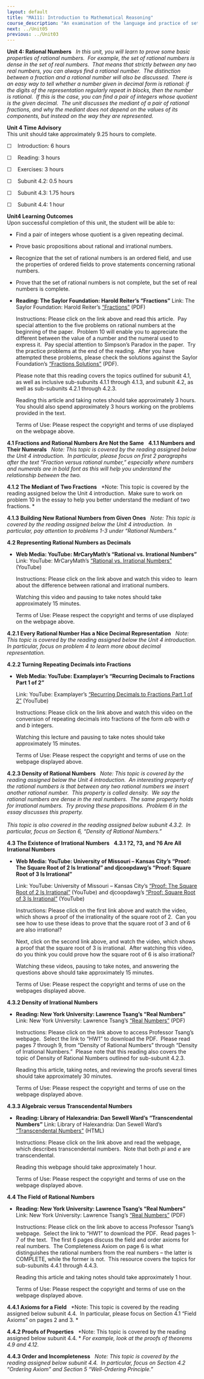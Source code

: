 ```yaml
---
layout: default
title: "MA111: Introduction to Mathematical Reasoning"
course_description: "An examination of the language and practice of set theory, and the theory and practice of mathematical proof, with the purpose of guiding you from 'doing mathematics' at an elementary (i.e. problem-solving) level to 'doing mathematics' at an advanced level."
next: ../Unit05
previous: ../Unit03
---
```

**Unit 4: Rational Numbers** <span id="4"></span> 
*In this unit, you will learn to prove some basic properties of rational
numbers.  For example, the set of rational numbers is dense in the set
of real numbers.  That means that strictly between any two real numbers,
you can always find a rational number.  The distinction between a
fraction and a rational number will also be discussed.  There is an easy
way to tell whether a number given in decimal form is rational: if the
digits of the representation regularly repeat in blocks, then the number
is rational.  If this is the case, you can find a pair of integers whose
quotient is the given decimal.  The unit discusses the mediant of a pair
of rational fractions, and why the mediant does not depend on the values
of its components, but instead on the way they are represented.*

**Unit 4 Time Advisory**  
This unit should take approximately 9.25 hours to complete.  
  
  
 ☐    Introduction: 6 hours

  
 ☐    Reading: 3 hours  
  
 ☐    Exercises: 3 hours

  
 ☐    Subunit 4.2: 0.5 hours  
  
 ☐    Subunit 4.3: 1.75 hours  
  
 ☐    Subunit 4.4: 1 hour

**Unit4 Learning Outcomes**  
Upon successful completion of this unit, the student will be able to:  
-   Find a pair of integers whose quotient is a given repeating decimal.
-   Prove basic propositions about rational and irrational numbers.
-   Recognize that the set of rational numbers is an ordered field, and
    use the properties of ordered fields to prove statements concerning
    rational numbers.
-   Prove that the set of rational numbers is not complete, but the set
    of real numbers is complete.

-   **Reading: The Saylor Foundation: Harold Reiter’s “Fractions”**
    Link: The Saylor Foundation: Harold Reiter’s
    [“Fractions”](http://www.saylor.org/site/wp-content/uploads/2012/06/MA111_Fractions.pdf)
    (PDF)  
      
     Instructions: Please click on the link above and read this
    article.  Pay special attention to the five problems on rational
    numbers at the beginning of the paper.  Problem 10 will enable you
    to appreciate the different between the value of a number and the
    numeral used to express it.  Pay special attention to Simpson’s
    Paradox in the paper.  Try the practice problems at the end of the
    reading.  After you have attempted these problems, please check the
    solutions against the Saylor Foundation’s [“Fractions
    Solutions”](http://www.saylor.org/site/wp-content/uploads/2012/06/MA111_Fractions-Solutions.pdf)
    (PDF).  
      
     Please note that this reading covers the topics outlined for
    subunit 4.1, as well as inclusive sub-subunits 4.1.1 through 4.1.3,
    and subunit 4.2, as well as sub-subunits 4.2.1 through 4.2.3.  
      
     Reading this article and taking notes should take approximately 3
    hours.  You should also spend approximately 3 hours working on the
    problems provided in the text.  
      
     Terms of Use: Please respect the copyright and terms of use
    displayed on the webpage above.

**4.1 Fractions and Rational Numbers Are Not the Same** <span
id="4.1"></span> 
**4.1.1 Numbers and Their Numerals** <span id="4.1.1"></span> 
*Note: This topic is covered by the reading assigned below the Unit 4
introduction.  In particular, please focus on first 2 paragraphs after
the text “Fraction versus rational number,” especially where numbers and
numerals are in bold font as this will help you understand the
relationship between the two.*

**4.1.2 The Mediant of Two Fractions** <span id="4.1.2"></span> 
*Note: This topic is covered by the reading assigned below the Unit 4
introduction.  Make sure to work on problem 10 in the essay to help you
better understand the mediant of two fractions. *

**4.1.3 Building New Rational Numbers from Given Ones** <span
id="4.1.3"></span> 
*Note: This topic is covered by the reading assigned below the Unit 4
introduction.  In particular, pay attention to problems 1-3 under
“Rational Numbers.”*

**4.2 Representing Rational Numbers as Decimals** <span
id="4.2"></span> 
-   **Web Media: YouTube: MrCaryMath’s “Rational vs. Irrational
    Numbers”**
    Link: YouTube: MrCaryMath’s [“Rational vs. Irrational
    Numbers”](http://www.youtube.com/watch?v=gaRSEoTCLoU&feature=related)
    (YouTube)  
      
     Instructions: Please click on the link above and watch this video
    to  learn about the difference between rational and irrational
    numbers.  
      
     Watching this video and pausing to take notes should take
    approximately 15 minutes.  
      
     Terms of Use: Please respect the copyright and terms of use
    displayed on the webpage above.

**4.2.1 Every Rational Number Has a Nice Decimal Representation** <span
id="4.2.1"></span> 
*Note: This topic is covered by the reading assigned below the Unit 4
introduction.  In particular, focus on problem 4 to learn more about
decimal representation.*

**4.2.2 Turning Repeating Decimals into Fractions** <span
id="4.2.2"></span> 
-   **Web Media: YouTube: Examplayer’s “Recurring Decimals to Fractions
    Part 1 of 2”**

    Link: YouTube: Examplayer’s [“Recurring Decimals to Fractions Part 1
    of 2”](http://www.youtube.com/watch?v=Iihfn94xrSA) (YouTube)  
      
     Instructions: Please click on the link above and watch this video
    on the conversion of repeating decimals into fractions of the form
    *a/b* with *a* and *b* integers.  
      
     Watching this lecture and pausing to take notes should take
    approximately 15 minutes.  
      
     Terms of Use: Please respect the copyright and terms of use on the
    webpage displayed above.

**4.2.3 Density of Rational Numbers** <span id="4.2.3"></span> 
*Note: This topic is covered by the reading assigned below the Unit 4
introduction.  An interesting property of the rational numbers is that
between any two rational numbers we insert another rational number.
 This property is called density.  We say the rational numbers are dense
in the real numbers.  The same property holds for irrational numbers.
 Try proving these propositions.  Problem 6 in the essay discusses this
property.*  
    
 *This topic is also covered in the reading assigned below subunit
4.3.2.  In particular, focus on Section 6, “Density of Rational
Numbers.”*

**4.3 The Existence of Irrational Numbers** <span id="4.3"></span> 
**4.3.1 ?2, ?3, and ?6 Are All Irrational Numbers** <span
id="4.3.1"></span> 
-   **Web Media: YouTube: University of Missouri – Kansas City’s “Proof:
    The Square Root of 2 Is Irrational” and djcoopdawg’s “Proof: Square
    Root of 3 Is Irrational”**

    Link: YouTube: University of Missouri – Kansas City’s [“Proof: The
    Square Root of 2 Is
    Irrational”](http://www.youtube.com/watch?v=2NjUZHmTxSA) (YouTube)
    and djcoopdawg’s [“Proof: Square Root of 3 Is
    Irrational”](http://www.youtube.com/watch?v=176lZt90Xvs&feature=related)
    (YouTube)  
      
     Instructions: Please click on the first link above and watch the
    video, which shows a proof of the irrationality of the square root
    of 2.  Can you see how to use these ideas to prove that the square
    root of 3 and of 6 are also irrational?  
      
     Next, click on the second link above, and watch the video, which
    shows a proof that the square root of 3 is irrational.  After
    watching this video, do you think you could prove how the square
    root of 6 is also irrational?  
      
     Watching these videos, pausing to take notes, and answering the
    questions above should take approximately 15 minutes.  
      
     Terms of Use: Please respect the copyright and terms of use on the
    webpages displayed above.

**4.3.2 Density of Irrational Numbers** <span id="4.3.2"></span> 
-   **Reading: New York University: Lawrence Tsang’s “Real Numbers”**
    Link: New York University: Lawrence Tsang’s [“Real
    Numbers”](http://math.nyu.edu/~tsang/classes/precalc1/) (PDF)  
      
     Instructions: Please click on the link above to access Professor
    Tsang’s webpage.  Select the link to “HW1” to download the PDF. 
    Please read pages 7 through 9, from “Density of Rational Numbers”
    through “Density of Irrational Numbers.”  Please note that this
    reading also covers the topic of Density of Rational Numbers
    outlined for sub-subunit 4.2.3.  
      
     Reading this article, taking notes, and reviewing the proofs
    several times should take approximately 30 minutes.  
      
     Terms of Use: Please respect the copyright and terms of use on the
    webpage displayed above.

**4.3.3 Algebraic versus Transcendental Numbers** <span
id="4.3.3"></span> 
-   **Reading: Library of Halexandria: Dan Sewell Ward’s “Transcendental
    Numbers”**
    Link: Library of Halexandria: Dan Sewell Ward’s [“Transcendental
    Numbers”](http://www.halexandria.org/dward089.htm) (HTML)  
      
     Instructions: Please click on the link above and read the webpage,
    which describes transcendental numbers.  Note that both *pi* and *e*
    are transcendental.  
      
     Reading this webpage should take approximately 1 hour.  
      
     Terms of Use: Please respect the copyright and terms of use on the
    webpage displayed above.

**4.4 The Field of Rational Numbers** <span id="4.4"></span> 
-   **Reading: New York University: Lawrence Tsang’s “Real Numbers”**
    Link: New York University: Lawrence Tsang’s [“Real
    Numbers”](http://math.nyu.edu/~tsang/classes/precalc1/) (PDF)  
      
     Instructions: Please click on the link above to access Professor
    Tsang’s webpage.  Select the link to “HW1” to download the PDF. 
    Read pages 1-7 of the text.  The first 6 pages discuss the field and
    order axioms for real numbers.  The Completeness Axiom on page 6 is
    what distinguishes the rational numbers from the real numbers – the
    latter is COMPLETE, while the former is not.  This resource covers
    the topics for sub-subunits 4.4.1 through 4.4.3.  
      
     Reading this article and taking notes should take approximately 1
    hour.  
      
     Terms of Use: Please respect the copyright and terms of use on the
    webpage displayed above.

**4.4.1 Axioms for a Field** <span id="4.4.1"></span> 
*Note: This topic is covered by the reading assigned below subunit 4.4. 
In particular, please focus on Section 4.1 “Field Axioms” on pages 2 and
3. *

**4.4.2 Proofs of Properties** <span id="4.4.2"></span> 
*Note: This topic is covered by the reading assigned below subunit
4.4. * *For example, look at the proofs of theorems 4.9 and 4.12.*

**4.4.3 Order and Incompleteness** <span id="4.4.3"></span> 
*Note: This topic is covered by the reading assigned below subunit 4.4. 
In particular, focus on Section 4.2 “Ordering Axiom” and Section 5
“Well-Ordering Principle.”*



